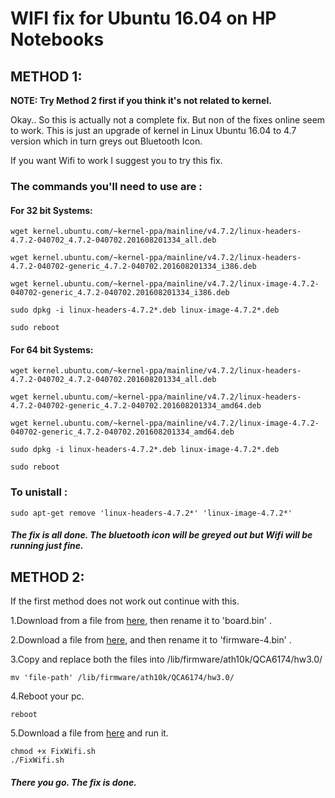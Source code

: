 WIFI fix for Ubuntu 16.04 on HP Notebooks
===

## METHOD 1:
**NOTE: Try Method 2 first if you think it's not related to kernel.**

Okay.. So this is actually not a complete fix. But non of the fixes online seem to work.
This is just an upgrade of kernel in Linux Ubuntu 16.04 to 4.7 version which in turn greys out Bluetooth Icon. 

If you want Wifi to work I suggest you to try this fix.


### The commands you'll need to use are :

#### For 32 bit Systems: 

	wget kernel.ubuntu.com/~kernel-ppa/mainline/v4.7.2/linux-headers-4.7.2-040702_4.7.2-040702.201608201334_all.deb 

	wget kernel.ubuntu.com/~kernel-ppa/mainline/v4.7.2/linux-headers-4.7.2-040702-generic_4.7.2-040702.201608201334_i386.deb

	wget kernel.ubuntu.com/~kernel-ppa/mainline/v4.7.2/linux-image-4.7.2-040702-generic_4.7.2-040702.201608201334_i386.deb

	sudo dpkg -i linux-headers-4.7.2*.deb linux-image-4.7.2*.deb

	sudo reboot


#### For 64 bit Systems:

	wget kernel.ubuntu.com/~kernel-ppa/mainline/v4.7.2/linux-headers-4.7.2-040702_4.7.2-040702.201608201334_all.deb

	wget kernel.ubuntu.com/~kernel-ppa/mainline/v4.7.2/linux-headers-4.7.2-040702-generic_4.7.2-040702.201608201334_amd64.deb

	wget kernel.ubuntu.com/~kernel-ppa/mainline/v4.7.2/linux-image-4.7.2-040702-generic_4.7.2-040702.201608201334_amd64.deb

	sudo dpkg -i linux-headers-4.7.2*.deb linux-image-4.7.2*.deb

	sudo reboot


### To unistall :
	sudo apt-get remove 'linux-headers-4.7.2*' 'linux-image-4.7.2*'


##### The fix is all done. The bluetooth icon will be greyed out but Wifi will be running just fine.

## METHOD 2:
If the first method does not work out continue with this.

1.Download from a file from [here](https://github.com/FireWalkerX/ath10k-firmware/blob/7e56cbb94182a2fdab110cf5bfeded8fd1d44d30/QCA6174/hw3.0/board-2.bin?raw=true), then rename it to 'board.bin' .

2.Download a file from [here](https://github.com/FireWalkerX/ath10k-firmware/blob/7e56cbb94182a2fdab110cf5bfeded8fd1d44d30/QCA6174/hw3.0/firmware-4.bin_WLAN.RM.2.0-00180-QCARMSWPZ-1?raw=true), and then rename it to 'firmware-4.bin' .

3.Copy and replace both the files into /lib/firmware/ath10k/QCA6174/hw3.0/

	mv 'file-path' /lib/firmware/ath10k/QCA6174/hw3.0/ 

4.Reboot your pc.

	reboot

5.Download a file from [here](https://drive.google.com/file/d/0B6tK150jyMyOckptd0UtanZ2SGs/view?usp=sharing) and run it.
	
	chmod +x FixWifi.sh
	./FixWifi.sh

##### There you go. The fix is done.

 


